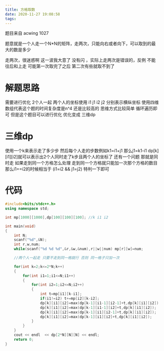 ```yaml
---
title: 方格取数
date: 2020-11-27 19:08:58
tags:
---
```

题目来自 acwing 1027 

题意就是一个人走一个N*N的矩阵，走两次，只能向右或者向下，可以取到的最大的数是多少 

走两次，很迷惑啊 这一波我大意了 没有闪 ，实际上走两次是错误的，反例 不能往后和上走 可能第一次取完了之后 第二次有些就取不到了 


# 解题思路

需要进行优化 2个人一起 两个人的坐标使用 i1 j1 i2 j2 分别表示横纵坐标 使用四维数组代表这个题的时间复杂度是n^4 还是比较高的 思维方式比较简单 循环遍历即可 但是这个题目可以进行优化 优化变成 三维dp

# 三维dp
使用一个k来表示走了多少步 然后每个人走的步数例如k1=i1+j1 那么j1=k1-i1 dp[k][i1][i2]就可以表示出2个人同时走了k步且两个人的坐标了 还有一个问题 那就是同时走 如果走到同一个方格怎么处理 走到同一个方格就只能加一次那个方格的数目 那么i1==i2的时候相当于 (i1=i2 && j1=j2) 特判一下即可

# 代码
```c++
#include<bits/stdc++.h>
using namespace std;

int mp[1000][1000],dp[100][100][100]; //k i1 i2

int main(void)
{
	int N;
	scanf("%d",&N);
	int r,w,num;
	while(scanf("%d %d %d",&r,&w,&num),r||w||num) mp[r][w]=num;

	//两个人一起走 只要不走到同一格就行 否则 同一格子只加一次

	for(int k=2;k<=2*N;k++)
	{
		for(int i1=1;i1<=N;i1++)
		{
			for(int i2=1;i2<=N;i2++)
			{
				int t=mp[i1][k-i1];
				if(i1!=i2) t+=mp[i2][k-i2];
				dp[k][i1][i2]=max(dp[k-1][i1-1][i2-1]+t,dp[k][i1][i2]);
				dp[k][i1][i2]=max(dp[k-1][i1-1][i2]+t,dp[k][i1][i2]);
				dp[k][i1][i2]=max(dp[k-1][i1][i2-1]+t,dp[k][i1][i2]);
				dp[k][i1][i2]=max(dp[k-1][i1][i2]+t,dp[k][i1][i2]);
			}
		}
	}
	cout << endl  << dp[2*N][N][N] << endl;
	return 0;
}
```
